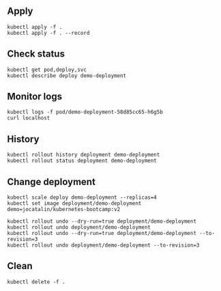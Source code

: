 ## Apply
```
kubectl apply -f .
kubectl apply -f . --record

```

## Check status
```
kubectl get pod,deploy,svc
kubectl describe deploy demo-deployment
```

## Monitor logs
```
kubectl logs -f pod/demo-deployment-58d85cc65-h6g5b
curl localhost
```

## History
```
kubectl rollout history deployment demo-deployment
kubectl rollout status deployment demo-deployment
```

## Change deployment
```
kubectl scale deploy demo-deployment --replicas=4
kubectl set image deployment/demo-deployment demo=jocatalin/kubernetes-bootcamp:v2

kubectl rollout undo --dry-run=true deployment/demo-deployment
kubectl rollout undo deployment/demo-deployment
kubectl rollout undo --dry-run=true deployment/demo-deployment --to-revision=3
kubectl rollout undo deployment/demo-deployment --to-revision=3
```

## Clean
```
kubectl delete -f .
```